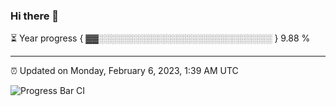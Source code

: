 ### Hi there 👋

⏳ Year progress { ▓▓░░░░░░░░░░░░░░░░░░░░░░░░░░░░ } 9.88 %

---

⏰ Updated on Monday, February 6, 2023, 1:39 AM UTC

![Progress Bar CI](https://github.com/arthurbuhl/arthurbuhl/workflows/Progress%20Bar%20CI/badge.svg)
